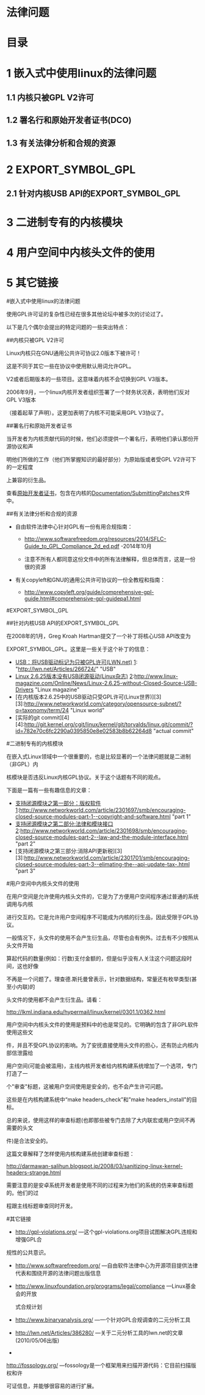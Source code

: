 法律问题
==================

目录
========

1 嵌入式中使用linux的法律问题
===============================

1.1 内核只被GPL V2许可
-----------------------------   

1.2 署名行和原始开发者证书(DCO)
------------------------------------

1.3 有关法律分析和合规的资源
---------------------------------

2 EXPORT_SYMBOL_GPL
===============================

2.1 针对内核USB API的EXPORT_SYMBOL_GPL
--------------------------------------

3 二进制专有的内核模块
==================================

4 用户空间中内核头文件的使用
====================================

5 其它链接
======================================





#嵌入式中使用linux的法律问题

使用GPL许可证的复杂性已经在很多其他论坛中被多次的讨论过了。

以下是几个偶尔会提出的特定问题的一些突出特点：

##内核只被GPL V2许可

Linux内核只在GNU通用公共许可协议2.0版本下被许可！

这是不同于其它一些在协议中使用默认用词允许GPL。

V2或者后期版本的一些项目。这意味着内核不会切换到GPL V3版本。

2006年9月，一个linux内核开发者组织签署了一个财务状况表，表明他们反对GPL 
V3版本

（接着起草了声明）。这更加表明了内核不可能采用GPL V3协议了。

##署名行和原始开发者证书

当开发者为内核贡献代码的时候，他们必须提供一个署名行，表明他们承认那份开源协议和声

明他们所做的工作（他们所掌握知识的最好部分）为原始版或者受GPL V2许可下的一定程度

上兼容的衍生品。

查看[原始开发者证书][1]，包含在内核的[Documentation/SubmittingPatches][2]文件中。 

[1]: "http://elinux.org/Developer_Certificate_Of_Origin" "原始开发者证书"

[2]: "http://git.kernel.org/cgit/linux/kernel/git/torvalds/linux.git/tree/Documentation/SubmittingPatches" "SubmittingPatches"


##有关法律分析和合规的资源

* 自由软件法律中心针对GPL有一份有用合规指南：
  + http://www.softwarefreedom.org/resources/2014/SFLC-Guide_to_GPL_Compliance_2d_ed.pdf -2014年10月
  
  + 注意不所有人都同意这份文件中的所有法律解释，但总体而言，这是一份很的资源
  
* 有关copyleft和GNU的通用公共许可协议的一份全教程和指南：
   * http://www.copyleft.org/guide/comprehensive-gpl-guide.html#comprehensive-gpl-guidepa1.html

#EXPORT_SYMBOL_GPL

##针对内核USB API的EXPORT_SYMBOL_GPL

在2008年的1月，Greg Kroah Hartman提交了一个补丁将核心USB API改变为

EXPORT_SYMBOL_GPL。这里是一些关于这个补丁的信息：

* [USB：将USB驱动标记为只被GPL许可(LWN.net)][1]
 [1]: "http://lwn.net/Articles/266724/" "USB"
* [Linux 2.6.25版本没有USB闭源驱动(Linux杂志)][2]
 [2]:http://www.linux-magazine.com/Online/News/Linux-2.6.25-without-Closed-Source-USB-Drivers "Linux magazine"
* [在内核版本2.6.25中的USB驱动只受GPL许可(Linux世界)][3]
 [3]:http://www.networkworld.com/category/opensource-subnet/?q=taxonomy/term/24 "Linux world"
* [实际的git commit][4]
[4]:http://git.kernel.org/cgit/linux/kernel/git/torvalds/linux.git/commit/?id=782e70c6fc2290a0395850e8e02583b8b62264d8 "actual commit"

#二进制专有的内核模块

在嵌入式Linux领域中一个很重要的，也是比较显著的一个法律问题就是二进制（非GPL）内

核模块是否违反Linux内核GPL协议。关于这个话题有不同的观点。

下面是一篇有一些有趣信息的文章：

* [支持闭源模块之第一部分：版权软件][1]
  [1]:http://www.networkworld.com/article/2301697/smb/encouraging-closed-source-modules-part-1--copyright-and-software.html "part 1"
* [支持闭源模块之第二部分:法律和模块接口][2]
   [2]:http://www.networkworld.com/article/2301698/smb/encouraging-closed-source-modules-part-2--law-and-the-module-interface.html "part 2"
* [支持闭源模块之第三部分:消除API更新税][3]
  [3]:http://www.networkworld.com/article/2301701/smb/encouraging-closed-source-modules-part-3--elimating-the--api-update-tax-.html "part 3"

#用户空间中内核头文件的使用

在用户空间是允许使用内核头文件的，它是为了方便用户空间程序通过普通的系统调用与内核

进行交互的。它是允许用户空间程序不可能成为内核的衍生品，因此受限于GPL协议。

一般情况下，头文件的使用不会产生衍生品，尽管也会有例外。过去有不少按照从头文件开始

算起代码的数量(例如：行数)支付金额的，但是似乎没有人关注这个问题这段时间，这也好像

不再是一个问题了。理查德.斯托曼曾表示，针对数据结构，常量还有枚举类型(甚至小内联)的

头文件的使用都不会产生衍生品。请看：

http://lkml.indiana.edu/hypermail/linux/kernel/0301.1/0362.html

用户空间中内核头文件的使用是预料中的也是常见的。它明确的包含了非GPL软件使用这些文

件，并且不受GPL协议的影响。为了安抚直接使用头文件的担心，还有防止内核内部信泄露给

用户空间(可能会被滥用)，主线内核开发者给内核构建系统增加了一个选项，专门打造了一

个"审查"标题，这被用户空间使用是安全的，也不会产生许可问题。

这些是在内核构建系统中“make headers_check”和"make headers_install"的目标。

总的来说，使用这样的审查标题(也即那些被专门去除了大内联宏或用户空间不再需要的头文

件)是合法安全的。

这篇文章解释了怎样使用内核构建系统创建审查标题：


 http://darmawan-salihun.blogspot.jp/2008/03/sanitizing-linux-kernel-headers-strange.html
 
 需要注意的是安卓系统开发者是使用不同的过程来为他们的系统的仿来审查标题的。他们的过
 
 程跟主线标题审查同时开发。
 
 #其它链接
 
 * http://gpl-violations.org/  —这个gpl-violations.org项目试图解决GPL违规和增强GPL合
 
规性的公共意识。

* http://www.softwarefreedom.org/ —自由软件法律中心为开源项目提供法律代表和围绕开源的法律问题出版信息

* http://www.linuxfoundation.org/programs/legal/compliance —Linux基金会的开放

  式合规计划
  
* http://www.binaryanalysis.org/ —一个针对GPL合规调查的二元分析工具

* http://lwn.net/Articles/386280/ —关于二元分析工具的lwn.net的文章(2010/05/06出版)
* 
http://fossology.org/ —fossology是一个框架用来扫描开源代码：它目前扫描版权和许

 可证信息，并能够很容易的进行扩展。



 







